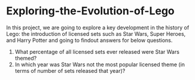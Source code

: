 # Exploring-the-Evolution-of-Lego

 In this project, we are going to explore a key development in the history of Lego: the introduction of licensed sets such as Star Wars, Super Heroes, and Harry Potter and going to findout answers for below questions.
1. What percentage of all licensed sets ever released were Star Wars themed? 
2. In which year was Star Wars not the most popular licensed theme (in terms of number of sets released that year)?
